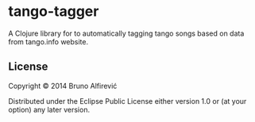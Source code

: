 # tango-tagger

A Clojure library for to automatically tagging tango songs based on data from tango.info website.

## License

Copyright © 2014 Bruno Alfirević

Distributed under the Eclipse Public License either version 1.0 or (at
your option) any later version.
